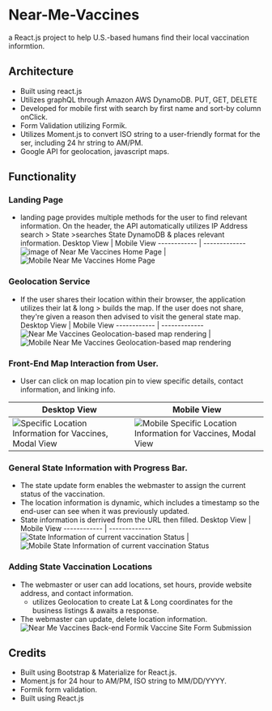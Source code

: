 # Near-Me-Vaccines
a React.js project to help U.S.-based humans find their local vaccination informtion.

## Architecture
*   Built using react.js
*   Utilizes graphQL through Amazon AWS DynamoDB. PUT, GET, DELETE
*   Developed for mobile first with search by first name and sort-by column onClick.
*   Form Validation utilizing Formik.
*   Utilizes Moment.js to convert ISO string to a user-friendly format for the ser, including 24 hr string to AM/PM.
*   Google API for geolocation, javascript maps.

## Functionality
### Landing Page
*   landing page provides multiple methods for the user to find relevant information. On the header, the API automatically utilizes IP Address search > State >searches State DynamoDB & places relevant information.
Desktop View | Mobile View
------------ | -------------
![image of Near Me Vaccines Home Page](public/NearMe-Home.png) | ![Mobile Near Me Vaccines Home Page](public/NearMe-Home.png)

### Geolocation Service
*   If the user shares their location within their browser, the application utilizes their lat & long > builds the map. If the user does not share, they're given a reason then advised to visit the general state map.
Desktop View | Mobile View
------------ | -------------
![Near Me Vaccines Geolocation-based map rendering](public/NearMe-Local-Map.png) | ![Mobile Near Me Vaccines Geolocation-based map rendering](public/NearMe-Mobile-Local-Map.png)

### Front-End Map Interaction from User.
*   User can click on map location pin to view specific details, contact information, and linking info.

Desktop View | Mobile View
------------ | -------------
![Specific Location Information for Vaccines, Modal View](public/NearMe-Modal.png) | ![Mobile Specific Location Information for Vaccines, Modal View](public/NearMe--Mobile-Modal.png)
### General State Information with Progress Bar.
*   The state update form enables the webmaster to assign the current status of the vaccination.
*   The location information is dynamic, which includes a timestamp so the end-user can see when it was previously updated.
*   State information is derrived from the URL then filled.
Desktop View | Mobile View
------------ | -------------
![State Information of current vaccination Status](public/NearMe-State-Info.png) | ![Mobile State Information of current vaccination Status](public/NearMe-Mobile-State-Info.png)

### Adding State Vaccination Locations
*   The webmaster or user can add locations, set hours, provide website address, and contact information.
    *   utilizes Geolocation to create Lat & Long coordinates for the business listings & awaits a response.
*   The webmaster can update, delete location information.
![Near Me Vaccines Back-end Formik Vaccine Site Form Submission](public/NearMe-Locations.png)

## Credits
*   Built using Bootstrap & Materialize for React.js.
*   Moment.js for 24 hour to AM/PM, ISO string to MM/DD/YYYY.
*   Formik form validation.
*   Built using React.js